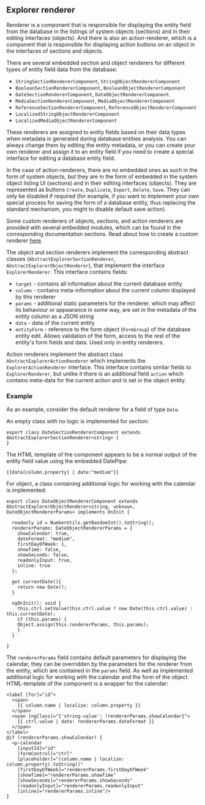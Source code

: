 ## Explorer renderer

Renderer is a component that is responsible for displaying the entity field from the database in the listings of system objects (sections) and in their editing interfaces (objects). And there is also an action-renderer, which is a component that is responsible for displaying action buttons on an object in the interfaces of sections and objects.

There are several embedded section and object renderers for different types of entity field data from the database: 

- `StringSectionRendererComponent`, `StringObjectRendererComponent`
- `BooleanSectionRendererComponent`, `BooleanObjectRendererComponent`
- `DateSectionRendererComponent`, `DateObjectRendererComponent`
- `MediaSectionRendererComponent`, `MediaObjectRendererComponent`
- `ReferenceSectionRendererComponent`, `ReferenceObjectRendererComponent`
- `LocalizedStringObjectRendererComponent`
- `LocalizedMediaObjectRendererComponent`

These renderers are assigned to entity fields based on their data types when metadata is generated during database entities analysis. You can always change them by editing the entity metadata, or you can create your own renderer and assign it to an entity field if you need to create a special interface for editing a database entity field.

In the case of action-renderers, there are no embedded ones as such in the form of system objects, but they are in the form of embedded in the system object listing UI (sections) and in their editing interfaces (objects). They are represented as buttons `Create`, `Duplicate`, `Export`, `Delete`, `Save`. They can only be disabled if required (for example, if you want to implement your own special process for saving the form of a database entity, thus replacing the standard mechanism, you might to disable default save action).

Some custom renderers of objects, sections, and action renderers are provided with several embedded modules, which can be found in the corresponding documentation sections. Read about how to create a custom renderer [here](https://github.com/alexander-kiriliuk/k-platform-client/blob/master/guide/explorer/explorer-custom-renderer.md).

The object and section renderers implement the corresponding abstract classes (`AbstractExplorerSectionRenderer`, `AbstractExplorerObjectRenderer`), that implement the interface `ExplorerRenderer`. This interface contains fields:
- `target` - contains all information about the current database entity
- `column` - contains meta-information about the current column displayed by this renderer
- `params` - additional static parameters for the renderer, which may affect its behaviour or appearance in some way, are set in the metadata of the entity column as a JSON string
- `data` - data of the current entity 
- `entityForm` - reference to the form object (`FormGroup`) of the database entity edit. Allows validation of the form, access to the rest of the entity's form fields and data. Used only in entity renderers.

Action renderers implement the abstract class `AbstractExplorerActionRenderer` which implements the `ExplorerActionRenderer` interface. This interface contains similar fields to `ExplorerRenderer`, but unlike it there is an additional field `action` which contains meta-data for the current action and is set in the object entity.

### Example

As an example, consider the default renderer for a field of type `Date`.

An empty class with no logic is implemented for section:

    export class DateSectionRendererComponent extends AbstractExplorerSectionRenderer<string> {
    }

The HTML template of the component appears to be a normal output of the entity field value using the embedded DatePipe:

`{{data[column.property] | date:"medium"}}`

For object, a class containing additional logic for working with the calendar is implemented:

    export class DateObjectRendererComponent extends AbstractExplorerObjectRenderer<string, unknown, DateObjectRendererParams> implements OnInit {
    
      readonly id = NumberUtils.getRandomInt().toString();
      rendererParams: DateObjectRendererParams = {
        showCalendar: true,
        dateFormat: "medium",
        firstDayOfWeek: 1,
        showTime: false,
        showSeconds: false,
        readonlyInput: true,
        inline: true
      };
      
      get currentDate(){
        return new Date();
      }
      
      ngOnInit(): void {
        this.ctrl.setValue(this.ctrl.value ? new Date(this.ctrl.value) : this.currentDate);
        if (this.params) {
        Object.assign(this.rendererParams, this.params);
        }
      }

    }
The `rendererParams` field contains default parameters for displaying the calendar, they can be overridden by the parameters for the renderer from the entity, which are contained in the `params` field. As well as implemented additional logic for working with the calendar and the form of the object. HTML-template of the component is a wrapper for the calendar: 

    <label [for]="id">
      <span>
        {{ column.name | localize: column.property }}
      </span>
      <span [ngClass]="{'string-value': !rendererParams.showCalendar}">
        {{ ctrl.value | date: rendererParams.dateFormat }}
      </span>
    </label>
    @if (rendererParams.showCalendar) {
      <p-calendar
        [inputId]="id"
        [formControl]="ctrl"
        [placeholder]="(column.name | localize: column.property).toString()"
        [firstDayOfWeek]="rendererParams.firstDayOfWeek"
        [showTime]="rendererParams.showTime"
        [showSeconds]="rendererParams.showSeconds"
        [readonlyInput]="rendererParams.readonlyInput"
        [inline]="rendererParams.inline"/>
    }
